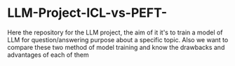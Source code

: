 # LLM-Project-ICL-vs-PEFT-
Here the repository for the LLM project, the aim of it it's to train a model of LLM for question/answering purpose about a specific topic. Also we want to compare these two method of model training and know the drawbacks and advantages of each of them
